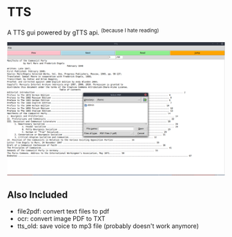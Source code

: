 # TTS

A TTS gui powered by gTTS api.
<sup>(because I hate reading)</sup>

![tts gui](tts.png)

## Also Included
- file2pdf: convert text files to pdf
- ocr: convert image PDF to TXT
- tts_old: save voice to mp3 file (probably doesn't work anymore)
